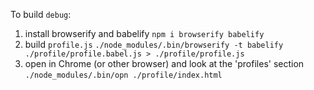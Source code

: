 To build `debug`:

1. install browserify and babelify
	`npm i browserify babelify`
2. build `profile.js`
	`./node_modules/.bin/browserify -t babelify ./profile/profile.babel.js > ./profile/profile.js`
3. open in Chrome (or other browser) and look at the 'profiles' section
	`./node_modules/.bin/opn ./profile/index.html`
